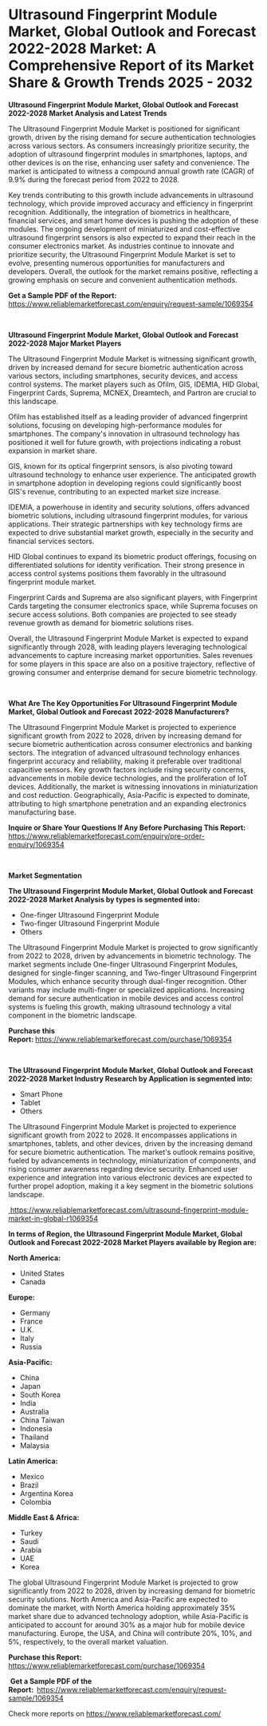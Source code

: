 <p><h1>Ultrasound Fingerprint Module Market, Global Outlook and Forecast 2022-2028 Market: A Comprehensive Report of its Market Share & Growth Trends 2025 - 2032</h1></p><p><strong>Ultrasound Fingerprint Module Market, Global Outlook and Forecast 2022-2028 Market Analysis and Latest Trends</strong></p>
<p><p>The Ultrasound Fingerprint Module Market is positioned for significant growth, driven by the rising demand for secure authentication technologies across various sectors. As consumers increasingly prioritize security, the adoption of ultrasound fingerprint modules in smartphones, laptops, and other devices is on the rise, enhancing user safety and convenience. The market is anticipated to witness a compound annual growth rate (CAGR) of 9.9% during the forecast period from 2022 to 2028.</p><p>Key trends contributing to this growth include advancements in ultrasound technology, which provide improved accuracy and efficiency in fingerprint recognition. Additionally, the integration of biometrics in healthcare, financial services, and smart home devices is pushing the adoption of these modules. The ongoing development of miniaturized and cost-effective ultrasound fingerprint sensors is also expected to expand their reach in the consumer electronics market. As industries continue to innovate and prioritize security, the Ultrasound Fingerprint Module Market is set to evolve, presenting numerous opportunities for manufacturers and developers. Overall, the outlook for the market remains positive, reflecting a growing emphasis on secure and convenient authentication methods.</p></p>
<p><strong>Get a Sample PDF of the Report:&nbsp;</strong> <a href="https://www.reliablemarketforecast.com/enquiry/request-sample/1069354?utm_campaign=2750&utm_medium=2&utm_source=Github&utm_content=ia&utm_term=21032025&utm_id=ultrasound-fingerprint-module-market-global-outlook-and-forecast-2022-2028">https://www.reliablemarketforecast.com/enquiry/request-sample/1069354</a></p>
<p>&nbsp;</p>
<p><strong>Ultrasound Fingerprint Module Market, Global Outlook and Forecast 2022-2028 Major Market Players</strong></p>
<p><p>The Ultrasound Fingerprint Module Market is witnessing significant growth, driven by increased demand for secure biometric authentication across various sectors, including smartphones, security devices, and access control systems. The market players such as Ofilm, GIS, IDEMIA, HID Global, Fingerprint Cards, Suprema, MCNEX, Dreamtech, and Partron are crucial to this landscape.</p><p>Ofilm has established itself as a leading provider of advanced fingerprint solutions, focusing on developing high-performance modules for smartphones. The company's innovation in ultrasound technology has positioned it well for future growth, with projections indicating a robust expansion in market share.</p><p>GIS, known for its optical fingerprint sensors, is also pivoting toward ultrasound technology to enhance user experience. The anticipated growth in smartphone adoption in developing regions could significantly boost GIS's revenue, contributing to an expected market size increase.</p><p>IDEMIA, a powerhouse in identity and security solutions, offers advanced biometric solutions, including ultrasound fingerprint modules, for various applications. Their strategic partnerships with key technology firms are expected to drive substantial market growth, especially in the security and financial services sectors.</p><p>HID Global continues to expand its biometric product offerings, focusing on differentiated solutions for identity verification. Their strong presence in access control systems positions them favorably in the ultrasound fingerprint module market.</p><p>Fingerprint Cards and Suprema are also significant players, with Fingerprint Cards targeting the consumer electronics space, while Suprema focuses on secure access solutions. Both companies are projected to see steady revenue growth as demand for biometric solutions rises.</p><p>Overall, the Ultrasound Fingerprint Module Market is expected to expand significantly through 2028, with leading players leveraging technological advancements to capture increasing market opportunities. Sales revenues for some players in this space are also on a positive trajectory, reflective of growing consumer and enterprise demand for secure biometric technology.</p></p>
<p>&nbsp;</p>
<p><strong>What Are The Key Opportunities For Ultrasound Fingerprint Module Market, Global Outlook and Forecast 2022-2028 Manufacturers?</strong></p>
<p><p>The Ultrasound Fingerprint Module Market is projected to experience significant growth from 2022 to 2028, driven by increasing demand for secure biometric authentication across consumer electronics and banking sectors. The integration of advanced ultrasound technology enhances fingerprint accuracy and reliability, making it preferable over traditional capacitive sensors. Key growth factors include rising security concerns, advancements in mobile device technologies, and the proliferation of IoT devices. Additionally, the market is witnessing innovations in miniaturization and cost reduction. Geographically, Asia-Pacific is expected to dominate, attributing to high smartphone penetration and an expanding electronics manufacturing base.</p></p>
<p><strong>Inquire or Share Your Questions If Any Before Purchasing This Report:</strong> <a href="https://www.reliablemarketforecast.com/enquiry/pre-order-enquiry/1069354?utm_campaign=2750&utm_medium=2&utm_source=Github&utm_content=ia&utm_term=21032025&utm_id=ultrasound-fingerprint-module-market-global-outlook-and-forecast-2022-2028">https://www.reliablemarketforecast.com/enquiry/pre-order-enquiry/1069354</a></p>
<p>&nbsp;</p>
<p><strong>Market Segmentation</strong></p>
<p><strong>The Ultrasound Fingerprint Module Market, Global Outlook and Forecast 2022-2028 Market Analysis by types is segmented into:</strong></p>
<p><ul><li>One-finger Ultrasound Fingerprint Module</li><li>Two-finger Ultrasound Fingerprint Module</li><li>Others</li></ul></p>
<p><p>The Ultrasound Fingerprint Module Market is projected to grow significantly from 2022 to 2028, driven by advancements in biometric technology. The market segments include One-finger Ultrasound Fingerprint Modules, designed for single-finger scanning, and Two-finger Ultrasound Fingerprint Modules, which enhance security through dual-finger recognition. Other variants may include multi-finger or specialized applications. Increasing demand for secure authentication in mobile devices and access control systems is fueling this growth, making ultrasound technology a vital component in the biometric landscape.</p></p>
<p><strong>Purchase this Report:&nbsp;</strong><a href="https://www.reliablemarketforecast.com/purchase/1069354?utm_campaign=2750&utm_medium=2&utm_source=Github&utm_content=ia&utm_term=21032025&utm_id=ultrasound-fingerprint-module-market-global-outlook-and-forecast-2022-2028">https://www.reliablemarketforecast.com/purchase/1069354</a></p>
<p>&nbsp;</p>
<p><strong>The Ultrasound Fingerprint Module Market, Global Outlook and Forecast 2022-2028 Market Industry Research by Application is segmented into:</strong></p>
<p><ul><li>Smart Phone</li><li>Tablet</li><li>Others</li></ul></p>
<p><p>The Ultrasound Fingerprint Module Market is projected to experience significant growth from 2022 to 2028. It encompasses applications in smartphones, tablets, and other devices, driven by the increasing demand for secure biometric authentication. The market's outlook remains positive, fueled by advancements in technology, miniaturization of components, and rising consumer awareness regarding device security. Enhanced user experience and integration into various electronic devices are expected to further propel adoption, making it a key segment in the biometric solutions landscape.</p></p>
<p><a href="https://www.reliablemarketforecast.com/ultrasound-fingerprint-module-market-in-global-r1069354?utm_campaign=2750&utm_medium=2&utm_source=Github&utm_content=ia&utm_term=21032025&utm_id=ultrasound-fingerprint-module-market-global-outlook-and-forecast-2022-2028">&nbsp;https://www.reliablemarketforecast.com/ultrasound-fingerprint-module-market-in-global-r1069354</a></p>
<p><strong>In terms of Region, the Ultrasound Fingerprint Module Market, Global Outlook and Forecast 2022-2028 Market Players available by Region are:</strong></p>
<p>
    <p> <strong> North America: </strong>
        <ul>
            <li>United States</li>
            <li>Canada</li>
        </ul>
        </p> 
    <p> <strong> Europe: </strong>
        <ul>
            <li>Germany</li>
            <li>France</li>
            <li>U.K.</li>
            <li>Italy</li>
            <li>Russia</li>
        </ul>
        </p> 
    <p> <strong> Asia-Pacific: </strong>
        <ul>
            <li>China</li>
            <li>Japan</li>
            <li>South Korea</li>
            <li>India</li>
            <li>Australia</li>
            <li>China Taiwan</li>
            <li>Indonesia</li>
            <li>Thailand</li>
            <li>Malaysia</li>
        </ul>
        </p> 
    <p> <strong> Latin America: </strong>
        <ul>
            <li>Mexico</li>
            <li>Brazil</li>
            <li>Argentina Korea</li>
            <li>Colombia</li>
        </ul>
        </p> 
    <p> <strong> Middle East & Africa: </strong>
        <ul>
            <li>Turkey</li>
            <li>Saudi</li>
            <li>Arabia</li>
            <li>UAE</li>
            <li>Korea</li>
        </ul>
    </p>
    </p>
<p><p>The global Ultrasound Fingerprint Module Market is projected to grow significantly from 2022 to 2028, driven by increasing demand for biometric security solutions. North America and Asia-Pacific are expected to dominate the market, with North America holding approximately 35% market share due to advanced technology adoption, while Asia-Pacific is anticipated to account for around 30% as a major hub for mobile device manufacturing. Europe, the USA, and China will contribute 20%, 10%, and 5%, respectively, to the overall market valuation.</p></p>
<p><strong>Purchase this Report: </strong><a href="https://www.reliablemarketforecast.com/purchase/1069354?utm_campaign=2750&utm_medium=2&utm_source=Github&utm_content=ia&utm_term=21032025&utm_id=ultrasound-fingerprint-module-market-global-outlook-and-forecast-2022-2028">https://www.reliablemarketforecast.com/purchase/1069354</a></p>
<p>&nbsp;<strong>Get a Sample PDF of the Report:&nbsp;&nbsp;</strong><a href="https://www.reliablemarketforecast.com/enquiry/request-sample/1069354?utm_campaign=2750&utm_medium=2&utm_source=Github&utm_content=ia&utm_term=21032025&utm_id=ultrasound-fingerprint-module-market-global-outlook-and-forecast-2022-2028">https://www.reliablemarketforecast.com/enquiry/request-sample/1069354</a></p>
<p><strong></strong></p>
<p>Check more reports on <a href="https://www.reliablemarketforecast.com/?utm_campaign=2750&utm_medium=2&utm_source=Github&utm_content=ia&utm_term=21032025&utm_id=ultrasound-fingerprint-module-market-global-outlook-and-forecast-2022-2028">https://www.reliablemarketforecast.com/</a></p>